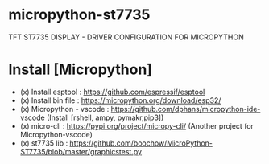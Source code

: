 # micropython-st7735
TFT ST7735 DISPLAY - DRIVER CONFIGURATION FOR MICROPYTHON 

# Install [Micropython] 
* (x) Install esptool       : https://github.com/espressif/esptool 
* (x) Install bin file      : https://micropython.org/download/esp32/
* (x) Micropython - vscode  : https://github.com/dphans/micropython-ide-vscode (Install [rshell, ampy, pymakr,pip3])
* (x) micro-cli             : https://pypi.org/project/micropy-cli/  (Another project for Micropython-vscode) 
* (x) st7735 lib            : https://github.com/boochow/MicroPython-ST7735/blob/master/graphicstest.py


